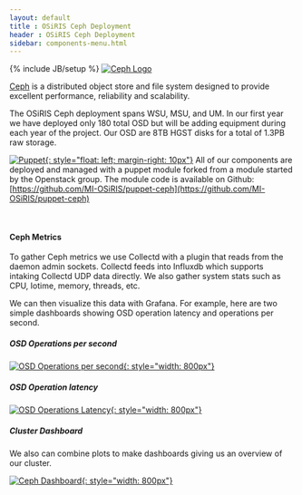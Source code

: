 ```yaml
---
layout: default
title : OSiRIS Ceph Deployment
header : OSiRIS Ceph Deployment
sidebar: components-menu.html
---
```

{% include JB/setup %}
[![Ceph Logo]({{IMAGE_PATH}}/logos/ceph.png)](http://www.ceph.com)

[Ceph](http://www.ceph.com) is a distributed object store and file system designed to provide excellent performance, reliability and scalability.  

The OSiRIS Ceph deployment spans WSU, MSU, and UM.  In our first year we have deployed only 180 total OSD but will be adding equipment during each year of the project.  Our OSD are 8TB HGST disks for a total of 1.3PB raw storage.

[![Puppet]({{IMAGE_PATH}}/logos/puppet_logo.png){: style="float: left; margin-right: 10px"}]({{IMAGE_PATH}}/grafana/Collect-Grafana-Ceph-osd-op.png)
All of our components are deployed and managed with a puppet module forked from a module started by the Openstack group.  The module code is available on Github: [https://github.com/MI-OSiRIS/puppet-ceph](https://github.com/MI-OSiRIS/puppet-ceph)

<br />

#### Ceph Metrics 

To gather Ceph metrics we use Collectd with a plugin that reads from the daemon admin sockets.  Collectd feeds into Influxdb which supports intaking Collectd UDP data directly.  We also gather system stats such as CPU, Iotime, memory, threads, etc.

We can then visualize this data with Grafana.  For example, here are two simple dashboards showing OSD operation latency and operations per second.

##### OSD Operations per second
[![OSD Operations per second]({{IMAGE_PATH}}/grafana/Collectd-Grafana-Ceph-osd-op-latency.png){: style="width: 800px"}]({{IMAGE_PATH}}/grafana/Collect-Grafana-Ceph-osd-op-latency.png)

##### OSD Operation latency
[![OSD Operations Latency]({{IMAGE_PATH}}/grafana/Collectd-Grafana-Ceph-osd-op.png){: style="width: 800px"}]({{IMAGE_PATH}}/grafana/Collect-Grafana-Ceph-osd-op.png)



##### Cluster Dashboard

We also can combine plots to make dashboards giving us an overview of our cluster.


[![Ceph Dashboard]({{IMAGE_PATH}}/grafana/Collectd-Grafana-Ceph-Overview.png){: style="width: 800px"}]({{IMAGE_PATH}}/grafana/Collectd-Grafana-Ceph-Overview.png)


